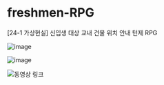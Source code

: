 # freshmen-RPG
[24-1 가상현실] 신입생 대상 교내 건물 위치 안내 턴제 RPG

![image](https://github.com/user-attachments/assets/f3d31179-7a6d-4960-8958-f77dba9c5337)

![image](https://github.com/user-attachments/assets/03adc887-e6a6-4e12-9661-9dbd49b46275)


![동영상 링크](https://www.youtube.com/watch?v=hetYHnNr9fo)
